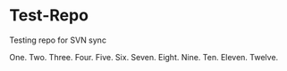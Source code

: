 Test-Repo
=========

Testing repo for SVN sync

One.
Two.
Three.
Four.
Five.
Six.
Seven.
Eight.
Nine.
Ten.
Eleven.
Twelve.
